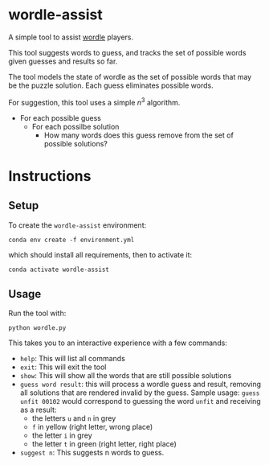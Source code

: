 # wordle-assist
A simple tool to assist [wordle](https://www.nytimes.com/games/wordle/index.html) players.

This tool suggests words to guess, 
and tracks the set of possible words given guesses and results so far.

The tool models the state of wordle as the set of possible words that may be the puzzle solution.
Each guess eliminates possible words.

For suggestion, this tool uses a simple $n^3$ algorithm.
* For each possible guess
  * For each possilbe solution
    * How many words does this guess remove from the set of possible solutions?


# Instructions
## Setup
To create the `wordle-assist` environment:
```
conda env create -f environment.yml
``` 
which should install all requirements,
then to activate it:
```
conda activate wordle-assist
```

## Usage
Run the tool with:
```
python wordle.py
```

This takes you to an interactive experience with a few commands:
* `help`: This will list all commands
* `exit`: This will exit the tool
* `show`: This will show all the words that are still possible solutions
* `guess word result`: this will process a wordle guess and result, 
removing all solutions that are rendered invalid by the guess.
Sample usage: `guess unfit 00102` would correspond to guessing 
the word `unfit` and receiving as a result:
  * the letters `u` and `n` in grey
  * `f` in yellow (right letter, wrong place)
  * the letter `i` in grey
  * the letter `t` in green (right letter, right place)
* `suggest n`: This suggests n words to guess.


